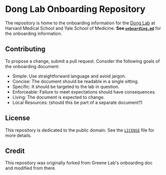 # Dong Lab Onboarding Repository

The repository is home to the onboarding information for the [Dong Lab](http://www.donglab.org/) at Harvard Medical School and Yale School of Medicine.
**See [`onboarding.md`](onboarding.md)** for the onboarding information.

## Contributing

To propose a change, submit a pull request.
Consider the following goals of the onboarding document:

+ Simple: Use straightforward language and avoid jargon.
+ Concise: The document should be readable in a single sitting.
+ Specific: It should be targeted to the lab in question.
+ Enforceable: Failure to meet expectations should have consequences.
+ Living: The document is expected to change.
+ Local Resources: (should this be part of a separate document?)

## License

This repository is dedicated to the public domain.
See the [`LICENSE`](LICENSE) file for more details.

## Credit

This repository was originally forked from Greene Lab's onboarding doc and modified from there. 
